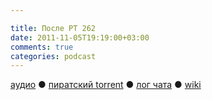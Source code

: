 ```yaml
---

title: После РТ 262
date: 2011-11-05T19:19:00+03:00
comments: true
categories: podcast
---
```

[аудио](http://cdn.radio-t.com/rt262post.mp3) ● [пиратский torrent](http://pirates.radio-t.com/torrents/rt262post.mp3.torrent) ● [лог чата](http://chat.radio-t.com/logs/radio-t-262.html) ● [wiki](http://wiki.radio-t.com/%D0%9F%D0%BE%D1%81%D0%BB%D0%B5_%D0%A0%D0%A2_262)<audio src="http://cdn.radio-t.com/rt262post.mp3" preload="none">

